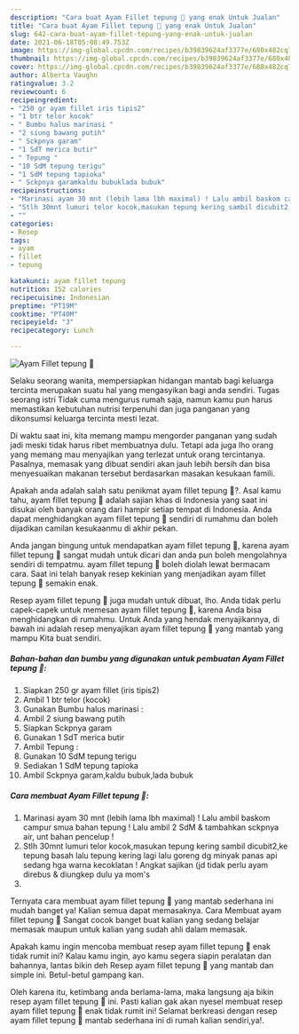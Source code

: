 ```yaml
---
description: "Cara buat Ayam Fillet tepung 🍗 yang enak Untuk Jualan"
title: "Cara buat Ayam Fillet tepung 🍗 yang enak Untuk Jualan"
slug: 642-cara-buat-ayam-fillet-tepung-yang-enak-untuk-jualan
date: 2021-06-18T05:08:49.753Z
image: https://img-global.cpcdn.com/recipes/b39839624af3377e/680x482cq70/ayam-fillet-tepung-🍗-foto-resep-utama.jpg
thumbnail: https://img-global.cpcdn.com/recipes/b39839624af3377e/680x482cq70/ayam-fillet-tepung-🍗-foto-resep-utama.jpg
cover: https://img-global.cpcdn.com/recipes/b39839624af3377e/680x482cq70/ayam-fillet-tepung-🍗-foto-resep-utama.jpg
author: Alberta Vaughn
ratingvalue: 3.2
reviewcount: 6
recipeingredient:
- "250 gr ayam fillet iris tipis2"
- "1 btr telor kocok"
- " Bumbu halus marinasi "
- "2 siung bawang putih"
- " Sckpnya garam"
- "1 SdT merica butir"
- " Tepung "
- "10 SdM tepung terigu"
- "1 SdM tepung tapioka"
- " Sckpnya garamkaldu bubuklada bubuk"
recipeinstructions:
- "Marinasi ayam 30 mnt (lebih lama lbh maximal) ! Lalu ambil baskom campur smua bahan tepung ! Lalu ambil 2 SdM &amp; tambahkan sckpnya air, unt bahan pencelup !"
- "Stlh 30mnt lumuri telor kocok,masukan tepung kering sambil dicubit2,ke tepung basah lalu tepung kering lagi lalu goreng dg minyak panas api sedang hga warna kecoklatan ! Angkat sajikan (jd tidak perlu ayam direbus &amp; diungkep dulu ya mom&#39;s"
- ""
categories:
- Resep
tags:
- ayam
- fillet
- tepung

katakunci: ayam fillet tepung 
nutrition: 152 calories
recipecuisine: Indonesian
preptime: "PT19M"
cooktime: "PT40M"
recipeyield: "3"
recipecategory: Lunch

---
```



![Ayam Fillet tepung 🍗](https://img-global.cpcdn.com/recipes/b39839624af3377e/680x482cq70/ayam-fillet-tepung-🍗-foto-resep-utama.jpg)

Selaku seorang wanita, mempersiapkan hidangan mantab bagi keluarga tercinta merupakan suatu hal yang mengasyikan bagi anda sendiri. Tugas seorang istri Tidak cuma mengurus rumah saja, namun kamu pun harus memastikan kebutuhan nutrisi terpenuhi dan juga panganan yang dikonsumsi keluarga tercinta mesti lezat.

Di waktu  saat ini, kita memang mampu mengorder panganan yang sudah jadi meski tidak harus ribet membuatnya dulu. Tetapi ada juga lho orang yang memang mau menyajikan yang terlezat untuk orang tercintanya. Pasalnya, memasak yang dibuat sendiri akan jauh lebih bersih dan bisa menyesuaikan makanan tersebut berdasarkan masakan kesukaan famili. 



Apakah anda adalah salah satu penikmat ayam fillet tepung 🍗?. Asal kamu tahu, ayam fillet tepung 🍗 adalah sajian khas di Indonesia yang saat ini disukai oleh banyak orang dari hampir setiap tempat di Indonesia. Anda dapat menghidangkan ayam fillet tepung 🍗 sendiri di rumahmu dan boleh dijadikan camilan kesukaanmu di akhir pekan.

Anda jangan bingung untuk mendapatkan ayam fillet tepung 🍗, karena ayam fillet tepung 🍗 sangat mudah untuk dicari dan anda pun boleh mengolahnya sendiri di tempatmu. ayam fillet tepung 🍗 boleh diolah lewat bermacam cara. Saat ini telah banyak resep kekinian yang menjadikan ayam fillet tepung 🍗 semakin enak.

Resep ayam fillet tepung 🍗 juga mudah untuk dibuat, lho. Anda tidak perlu capek-capek untuk memesan ayam fillet tepung 🍗, karena Anda bisa menghidangkan di rumahmu. Untuk Anda yang hendak menyajikannya, di bawah ini adalah resep menyajikan ayam fillet tepung 🍗 yang mantab yang mampu Kita buat sendiri.

<!--inarticleads1-->

##### Bahan-bahan dan bumbu yang digunakan untuk pembuatan Ayam Fillet tepung 🍗:

1. Siapkan 250 gr ayam fillet (iris tipis2)
1. Ambil 1 btr telor (kocok)
1. Gunakan  Bumbu halus marinasi :
1. Ambil 2 siung bawang putih
1. Siapkan  Sckpnya garam
1. Gunakan 1 SdT merica butir
1. Ambil  Tepung :
1. Gunakan 10 SdM tepung terigu
1. Sediakan 1 SdM tepung tapioka
1. Ambil  Sckpnya garam,kaldu bubuk,lada bubuk




<!--inarticleads2-->

##### Cara membuat Ayam Fillet tepung 🍗:

1. Marinasi ayam 30 mnt (lebih lama lbh maximal) ! Lalu ambil baskom campur smua bahan tepung ! Lalu ambil 2 SdM &amp; tambahkan sckpnya air, unt bahan pencelup !
1. Stlh 30mnt lumuri telor kocok,masukan tepung kering sambil dicubit2,ke tepung basah lalu tepung kering lagi lalu goreng dg minyak panas api sedang hga warna kecoklatan ! Angkat sajikan (jd tidak perlu ayam direbus &amp; diungkep dulu ya mom&#39;s
1. 




Ternyata cara membuat ayam fillet tepung 🍗 yang mantab sederhana ini mudah banget ya! Kalian semua dapat memasaknya. Cara Membuat ayam fillet tepung 🍗 Sangat cocok banget buat kalian yang sedang belajar memasak maupun untuk kalian yang sudah ahli dalam memasak.

Apakah kamu ingin mencoba membuat resep ayam fillet tepung 🍗 enak tidak rumit ini? Kalau kamu ingin, ayo kamu segera siapin peralatan dan bahannya, lantas bikin deh Resep ayam fillet tepung 🍗 yang mantab dan simple ini. Betul-betul gampang kan. 

Oleh karena itu, ketimbang anda berlama-lama, maka langsung aja bikin resep ayam fillet tepung 🍗 ini. Pasti kalian gak akan nyesel membuat resep ayam fillet tepung 🍗 enak tidak rumit ini! Selamat berkreasi dengan resep ayam fillet tepung 🍗 mantab sederhana ini di rumah kalian sendiri,ya!.


